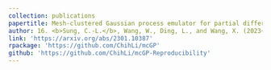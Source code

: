 ```yaml
---
collection: publications
papertitle: Mesh-clustered Gaussian process emulator for partial differential equation systems
author: 16. <b>Sung, C.-L.</b>, Wang, W., Ding, L., and Wang, X. (2023+)
link: 'https://arxiv.org/abs/2301.10387'
rpackage: 'https://github.com/ChihLi/mcGP'
github: 'https://github.com/ChihLi/mcGP-Reproducibility'
---
```

